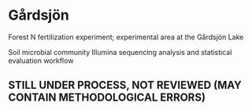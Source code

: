 # Gårdsjön

Forest N fertilization experiment; experimental area at the Gårdsjön Lake

Soil microbial community Illumina sequencing analysis and statistical evaluation workflow

## STILL UNDER PROCESS, NOT REVIEWED (MAY CONTAIN METHODOLOGICAL ERRORS)
